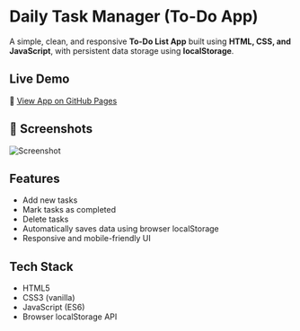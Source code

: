 #  Daily Task Manager (To-Do App)

A simple, clean, and responsive **To-Do List App** built using **HTML, CSS, and JavaScript**, with persistent data storage using **localStorage**.

##  Live Demo
🔗 [View App on GitHub Pages](https://kxartik24.github.io/Daily-Task-Manager-To-Do-App-with-Local-Storage-/)

## 📸 Screenshots
![Screenshot](https://via.placeholder.com/800x400.png?text=Daily+Task+Manager+App)

## Features
- Add new tasks
- Mark tasks as completed
- Delete tasks
- Automatically saves data using browser localStorage
- Responsive and mobile-friendly UI

##  Tech Stack
- HTML5
- CSS3 (vanilla)
- JavaScript (ES6)
- Browser localStorage API



